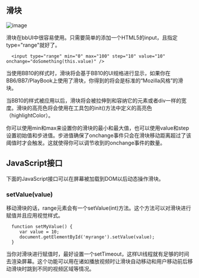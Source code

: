 滑块
-

![image](https://github.com/blackberry/bbUI.js/wiki/images/screenshots/slider.png)

滑块在bbUI中很容易使用。只需要简单的添加一个HTML5的input，且指定type="range"就好了。

      <input type="range" min="0" max="100" step="10" value="10" onchange="doSomething(this.value)" />

当使用BB10的样式时，滑块将会基于BB10的UI规格进行显示，如果你在BB6/BB7/PlayBook上使用了滑块，你得到的将会是标准的“Mozilla风格”的滑块。

当BB10的样式被应用以后，滑块将会被拉伸到和容纳它的元素或者div一样的宽度。滑块的高亮色将会使用在工具包的init()方法中定义的高亮色（highlightColor）。

你可以使用min和max来设置你的滑块的最小和最大值，也可以使用value和step设置初始值和步进值。步进值确保了onchange事件只会在滑块移动距离超过了该阈值时才会触发。这就使得你可以调节收到的onchange事件的数量。

JavaScript接口
-

下面的JavaScript接口可以在屏幕被加载到DOM以后动态操作滑块。

### setValue(value)

移动滑块的话，range元素会有一个setValue(int)方法。这个方法可以对滑块进行赋值并且应用视觉样式。

      function setMyValue() {
         var value = 10;
         document.getElementById('myrange').setValue(value);
      }
      
当你对滑块进行赋值时，最好设置一个setTimeout，这样UI线程就有足够的时间去渲染屏幕。这个功能可以用在诸如播放视频时让滑块自动移动和用户移动前后移动滑块时跳到不同的视频区域等情况。
